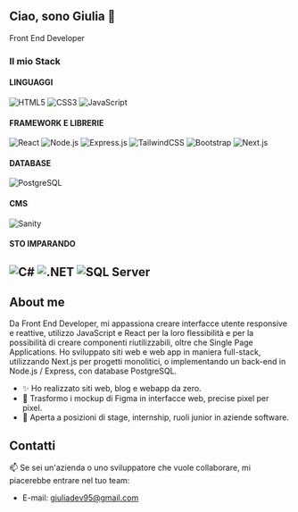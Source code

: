 ## Ciao, sono Giulia 👋
Front End Developer

### **Il mio Stack**

#### **LINGUAGGI**
![HTML5](https://img.shields.io/badge/HTML5-E34F26?style=for-the-badge&logo=html5&logoColor=white)
![CSS3](https://img.shields.io/badge/CSS3-1572B6?style=for-the-badge&logo=css3&logoColor=white)
![JavaScript](https://img.shields.io/badge/JavaScript-323330?style=for-the-badge&logo=javascript&logoColor=F7DF1E)


#### **FRAMEWORK E LIBRERIE**
![React](https://img.shields.io/badge/React-20232A?style=for-the-badge&logo=react&logoColor=61DAFB)
![Node.js](https://img.shields.io/badge/Node.js-339933?style=for-the-badge&logo=nodedotjs&logoColor=white)
![Express.js](https://img.shields.io/badge/Express.js-404D59?style=for-the-badge)
![TailwindCSS](https://img.shields.io/badge/Tailwind_CSS-38B2AC?style=for-the-badge&logo=tailwind-css&logoColor=white)
![Bootstrap](https://img.shields.io/badge/Bootstrap-563D7C?style=for-the-badge&logo=bootstrap&logoColor=white)
![Next.js](https://img.shields.io/badge/Next.js-000000?style=for-the-badge&logo=next.js&logoColor=white)


#### **DATABASE**
![PostgreSQL](https://img.shields.io/badge/PostgreSQL-316192?style=for-the-badge&logo=postgresql&logoColor=white)


#### **CMS**
![Sanity](https://img.shields.io/badge/Sanity-FF3E00?style=for-the-badge&logo=sanity&logoColor=white)


#### **STO IMPARANDO**
![C#](https://img.shields.io/badge/C%23-239120?style=for-the-badge&logo=c-sharp&logoColor=white)
![.NET](https://img.shields.io/badge/.NET-512BD4?style=for-the-badge&logo=dotnet&logoColor=white)
![SQL Server](https://img.shields.io/badge/SQL%20Server-CC2927?style=for-the-badge&logo=microsoft-sql-server&logoColor=white)
---

## About me
Da Front End Developer, mi appassiona creare interfacce utente responsive e reattive, utilizzo JavaScript e React per la loro flessibilità e per la possibilità di creare componenti riutilizzabili, oltre che Single Page Applications.
Ho sviluppato siti web e web app in maniera full-stack, utilizzando Next.js per progetti monolitici, o implementando un back-end in Node.js / Express, con database PostgreSQL.


- ✨ Ho realizzato siti web, blog e webapp da zero.
- 🎨 Trasformo i mockup di Figma in interfacce web, precise pixel per pixel.
- 🤝 Aperta a posizioni di stage, internship, ruoli junior in aziende software.



## Contatti
 📫 Se sei un'azienda o uno sviluppatore che vuole collaborare, mi piacerebbe entrare nel tuo team: 
 - E-mail: giuliadev95@gmail.com
  

